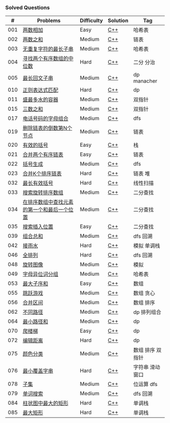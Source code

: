 ### Solved Questions

| \# | Problems | Difficulty | Solution | Tag | 
|----|----------|-----------|------|------|
| 001  | [两数相加](https://leetcode-cn.com/problems/two-sum/)  | Easy | [C++](./code/001.cpp) | 哈希表 |
| 002  | [两数之和](https://leetcode-cn.com/problems/add-two-numbers/)  | Medium | [C++](./code/002.cpp) | 链表 |
| 003  | [无重复字符的最长子串](https://leetcode-cn.com/problems/longest-substring-without-repeating-characters/)  | Medium | [C++](./code/003.cpp)| 哈希表 |
| 004  | [寻找两个有序数组的中位数](https://leetcode-cn.com/problems/median-of-two-sorted-arrays/)  | Hard | [C++](./code/004.cpp) |二分 分治|
| 005  | [最长回文子串](https://leetcode-cn.com/problems/longest-palindromic-substring/)  | Medium | [C++](./code/005.cpp) |dp manacher |
| 010  | [正则表达式匹配](https://leetcode-cn.com/problems/regular-expression-matching/)  | Hard | [C++](./code/010.cpp) |dp|
| 011  | [盛最多水的容器](https://leetcode-cn.com/problems/container-with-most-water/)  | Medium | [C++](./code/011.cpp) |双指针|
| 015  | [三数之和](https://leetcode-cn.com/problems/3sum/)  | Medium | [C++](./code/015.cpp) |双指针|
| 017  | [电话号码的字母组合](https://leetcode-cn.com/problems/letter-combinations-of-a-phone-number/)  | Medium | [C++](./code/017.cpp) |dfs|
| 019  | [删除链表的倒数第N个节点](https://leetcode-cn.com/problems/remove-nth-node-from-end-of-list/)  | Medium | [C++](./code/019.cpp) |链表|
| 020  | [有效的括号](https://leetcode-cn.com/problems/valid-parentheses/)  | Easy | [C++](./code/020.cpp) |栈|
| 021  | [合并两个有序链表](https://leetcode-cn.com/problems/merge-two-sorted-lists/)  | Easy | [C++](./code/021.cpp) |链表|
| 022  | [括号生成](https://leetcode-cn.com/problems/generate-parentheses/)  | Medium | [C++](./code/022.cpp) |dfs|
| 023  | [合并K个排序链表](https://leetcode-cn.com/problems/merge-k-sorted-lists/)  | Hard | [C++](./code/023.cpp) |链表 堆|
| 032  | [最长有效括号](https://leetcode-cn.com/problems/longest-valid-parentheses/)  | Hard | [C++](./code/032.cpp) |线性扫描|
| 033  | [搜索旋转排序数组](https://leetcode-cn.com/problems/search-in-rotated-sorted-array/)  | Medium | [C++](./code/032.cpp) |二分查找|
| 034  | [在排序数组中查找元素的第一个和最后一个位置](https://leetcode-cn.com/problems/find-first-and-last-position-of-element-in-sorted-array/)  | Medium | [C++](./code/034.cpp) |二分查找|
| 035  | [搜索插入位置](https://leetcode-cn.com/problems/search-insert-position/)  | Easy | [C++](./code/035.cpp) |二分查找|
| 039  | [组合总和](https://leetcode-cn.com/problems/combination-sum/)  | Medium | [C++](./code/039.cpp) |dfs 回溯|
| 042  | [接雨水](https://leetcode-cn.com/problems/trapping-rain-water/)  | Hard | [C++](./code/042.cpp) |模拟 单调栈|
| 046  | [全排列](https://leetcode-cn.com/problems/permutations/)  | Hard | [C++](./code/046.cpp) |dfs 回溯|
| 048  | [旋转图像](https://leetcode-cn.com/problems/rotate-image/)  | Medium | [C++](./code/048.cpp) |模拟|
| 049  | [字母异位词分组](https://leetcode-cn.com/problems/group-anagrams/)  | Medium | [C++](./code/049.cpp) |哈希表|
| 053  | [最大子序和](https://leetcode-cn.com/problems/maximum-subarray/)  | Easy | [C++](./code/053.cpp) |数组|
| 055  | [跳跃游戏](https://leetcode-cn.com/problems/jump-game/)  | Medium | [C++](./code/055.cpp) |数组 贪心|
| 056  | [合并区间](https://leetcode-cn.com/problems/merge-intervals/)  | Medium | [C++](./code/056.cpp) |数组 排序|
| 062  | [不同路径](https://leetcode-cn.com/problems/unique-paths/)  | Medium | [C++](./code/062.cpp) |dp 排列组合|
| 064  | [最小路径和](https://leetcode-cn.com/problems/minimum-path-sum/)  | Medium | [C++](./code/064.cpp) |dp|
| 070  | [爬楼梯](https://leetcode-cn.com/problems/climbing-stairs/)  | Easy | [C++](./code/070.cpp) |dp|
| 072  | [编辑距离](https://leetcode-cn.com/problems/edit-distance/)  | Hard | [C++](./code/072.cpp) |dp|
| 075  | [颜色分类](https://leetcode-cn.com/problems/sort-colors/)  | Medium | [C++](./code/075.cpp) |数组 排序 双指针|
| 076  | [最小覆盖字串](https://leetcode-cn.com/problems/minimum-window-substring/)  | Hard | [C++](./code/076.cpp) |字符串 滑动窗口| 
| 078  | [子集](https://leetcode-cn.com/problems/subsets/)  | Medium | [C++](./code/078.cpp) |位运算 dfs|
| 079  | [单词搜索](https://leetcode-cn.com/problems/word-search/)  | Medium | [C++](./code/079.cpp) |dfs 回溯|
| 084  | [柱状图中最大的矩形](https://leetcode-cn.com/problems/largest-rectangle-in-histogram/)  | Hard | [C++](./code/084.cpp) |单调栈|
| 085  | [最大矩形](https://leetcode-cn.com/problems/maximal-rectangle/)  | Hard | [C++](./code/085.cpp) |单调栈|
